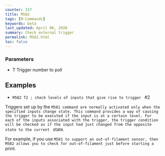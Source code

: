 ```yaml
---
counter: 157
title: M582
tags: [M-Commands] 
keywords: beta 
last_updated: April 06, 2020 
summary: Check external trigger 
permalink: M582.html
toc: false 
---
```



### Parameters

* T Trigger number to poll

## Examples

* ` M582 T2 ; check levels of inputs that give rise to trigger  ` #2

Triggers set up by the ` M581 command are normally activated only when the specified inputs change state. This command provides a way of causing the trigger to be executed if the input is at a certain level. For each of the inputs associated with the trigger, the trigger condition will be checked as if the input had just changed from the opposite state to the current  ` state.

For example, if you use ` M581 to support an out-of-filament sensor, then M582 allows you to check for out-of-filament just before starting a  ` print.

